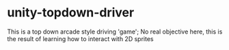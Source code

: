 # unity-topdown-driver
This is a top down arcade style driving 'game'; No real objective here, this is the result of learning how to interact with 2D sprites
